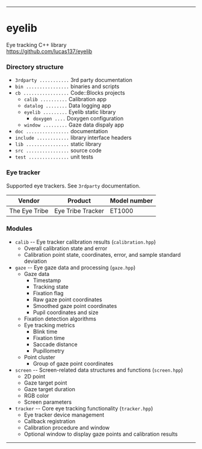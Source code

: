 _______________________________________________________________________________
# eyelib
Eye tracking C++ library  
https://github.com/lucas137/eyelib

### Directory structure
- `3rdparty ...........` 3rd party documentation
- `bin ................` binaries and scripts
- `cb .................` Code::Blocks projects
    - `calib ..........` Calibration app
    - `datalog ........` Data logging app
    - `eyelib .........` Eyelib static library
        - `doxygen ....` Doxygen configuration
    - `window .........` Gaze data dispaly app
- `doc ................` documentation
- `include ............` library interface headers
- `lib ................` static library
- `src ................` source code
- `test ...............` unit tests

### Eye tracker
Supported eye trackers. See `3rdparty` documentation.

| Vendor        | Product           | Model number
|---------------|-------------------|-------------
| The Eye Tribe | Eye Tribe Tracker | ET1000

### Modules
- `calib` -- Eye tracker calibration results (`calibration.hpp`)
  - Overall calibration state and error
  - Calibration point state, coordinates, error, and sample standard deviation
- `gaze` -- Eye gaze data and processing (`gaze.hpp`)
  - Gaze data
    - Timestamp
    - Tracking state
    - Fixation flag
    - Raw gaze point coordinates
    - Smoothed gaze point coordinates
    - Pupil coordinates and size
  - Fixation detection algorithms
  - Eye tracking metrics
    - Blink time
    - Fixation time
    - Saccade distance
    - Pupillometry
  - Point cluster
    - Group of gaze point coordinates
- `screen` -- Screen-related data structures and functions (`screen.hpp`)
  - 2D point
  - Gaze target point
  - Gaze target duration
  - RGB color
  - Screen parameters
- `tracker` -- Core eye tracking functionality (`tracker.hpp`)
  - Eye tracker device management
  - Callback registration
  - Calibration procedure and window
  - Optional window to display gaze points and calibration results

_______________________________________________________________________________
